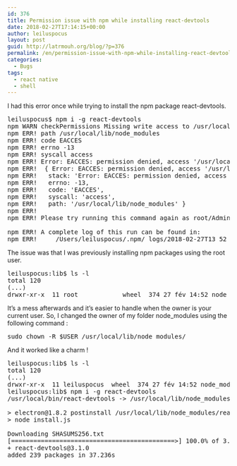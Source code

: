 ```yaml
---
id: 376
title: Permission issue with npm while installing react-devtools
date: 2018-02-27T17:14:15+00:00
author: leiluspocus
layout: post
guid: http://latrmouh.org/blog/?p=376
permalink: /en/permission-issue-with-npm-while-installing-react-devtools/
categories:
  - Bugs
tags:
  - react native
  - shell
---
```

I had this error once while trying to install the npm package react-devtools.

<pre class="EnlighterJSRAW" data-enlighter-language="null">leiluspocus$ npm i -g react-devtools
npm WARN checkPermissions Missing write access to /usr/local/lib/node_modules
npm ERR! path /usr/local/lib/node_modules
npm ERR! code EACCES
npm ERR! errno -13
npm ERR! syscall access
npm ERR! Error: EACCES: permission denied, access '/usr/local/lib/node_modules'
npm ERR!  { Error: EACCES: permission denied, access '/usr/local/lib/node_modules'
npm ERR!   stack: 'Error: EACCES: permission denied, access \'/usr/local/lib/node_modules\'',
npm ERR!   errno: -13,
npm ERR!   code: 'EACCES',
npm ERR!   syscall: 'access',
npm ERR!   path: '/usr/local/lib/node_modules' }
npm ERR!
npm ERR! Please try running this command again as root/Administrator.

npm ERR! A complete log of this run can be found in:
npm ERR!     /Users/leiluspocus/.npm/_logs/2018-02-27T13_52_59_313Z-debug.log</pre>

The issue was that I was previously installing npm packages using the root user.

<pre class="EnlighterJSRAW" data-enlighter-language="shell">leiluspocus:lib$ ls -l
total 120 
(...)
drwxr-xr-x  11 root            wheel  374 27 fév 14:52 node_modules</pre>

It&rsquo;s a mess afterwards and it&rsquo;s easier to handle when the owner is your current user. So, I changed the owner of my folder node_modules using the following command :

<pre class="EnlighterJSRAW" data-enlighter-language="shell">sudo chown -R $USER /usr/local/lib/node_modules/</pre>

And it worked like a charm !

<pre class="EnlighterJSRAW" data-enlighter-language="shell">leiluspocus:lib$ ls -l
total 120
(...)
drwxr-xr-x  11 leiluspocus  wheel  374 27 fév 14:52 node_modules 
leiluspocus:lib$ npm i -g react-devtools
/usr/local/bin/react-devtools -&gt; /usr/local/lib/node_modules/react-devtools/bin.js

&gt; electron@1.8.2 postinstall /usr/local/lib/node_modules/react-devtools/node_modules/electron
&gt; node install.js

Downloading SHASUMS256.txt
[============================================&gt;] 100.0% of 3.43 kB (3.43 kB/s)
+ react-devtools@3.1.0
added 239 packages in 37.236s</pre>

&nbsp;

<!-- AddThis Advanced Settings generic via filter on the_content -->

<!-- AddThis Share Buttons generic via filter on the_content -->